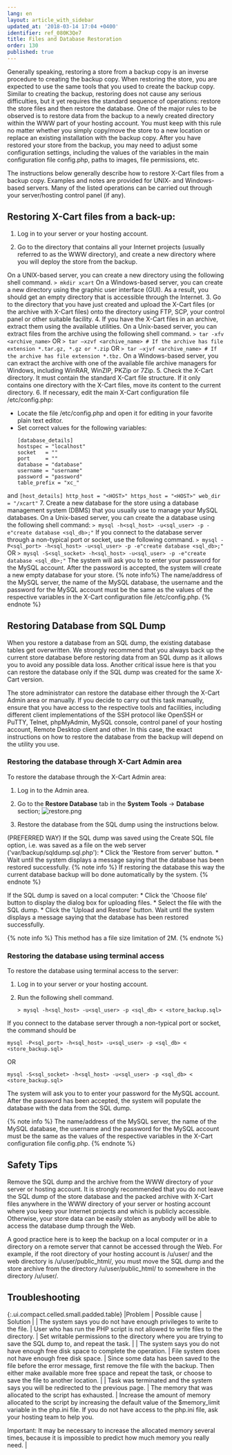 ```yaml
---
lang: en
layout: article_with_sidebar
updated_at: '2018-03-14 17:04 +0400'
identifier: ref_080K3Qe7
title: Files and Database Restoration
order: 130
published: true
---
```

Generally speaking, restoring a store from a backup copy is an inverse procedure to creating the backup copy. When restoring the store, you are expected to use the same tools that you used to create the backup copy. Similar to creating the backup, restoring does not cause any serious difficulties, but it yet requires the standard sequence of operations: restore the store files and then restore the database. One of the major rules to be observed is to restore data from the backup to a newly created directory within the WWW part of your hosting account. You must keep with this rule no matter whether you simply copy/move the store to a new location or replace an existing installation with the backup copy. After you have restored your store from the backup, you may need to adjust some configuration settings, including the values of the variables in the main configuration file config.php, paths to images, file permissions, etc.

The instructions below generally describe how to restore X-Cart files from a backup copy. Examples and notes are provided for UNIX- and Windows-based servers. Many of the listed operations can be carried out through your server/hosting control panel (if any).

## Restoring X-Cart files from a back-up:

1. Log in to your server or your hosting account.
  
2. Go to the directory that contains all your Internet projects (usually referred to as the WWW directory), and create a new directory where you will deploy the store from the backup.
  
  On a UNIX-based server, you can create a new directory using the following shell command.
     ```
     > mkdir xcart
     ```
  On a Windows-based server, you can create a new directory using the graphic user interface (GUI).
  As a result, you should get an empty directory that is accessible through the Internet. 
3. Go to the directory that you have just created and upload the X-Cart files (or the archive with X-Cart files) onto the directory using FTP, SCP, your control panel or other suitable facility.
4. If you have the X-Cart files in an archive, extract them using the available utilities. 
  On a Unix-based server, you can extract files from the archive using the following shell command. 
     ```
      > tar -xfv <archive_name>
     ```
  OR
     ```
     > tar –xzvf <archive_name> # If the archive has file extension *.tar.gz, *.gz or *.zip
     ```
  OR
     ```
     > tar –xjvf <archive_name> # If the archive has file extension *.tbz.
     ```
  On a Windows-based server, you can extract the archive with one of the available file archive managers for Windows, including WinRAR, WinZIP, PKZip or 7Zip.
5. Check the X-Cart directory. It must contain the standard X-Cart file structure. If it only contains one directory with the X-Cart files, move its content to the current directory. 
6. If necessary, edit the main X-Cart configuration file <X-Cart>/etc/config.php:
  * Locate the file /etc/config.php and open it for editing in your favorite plain text editor.
  * Set correct values for the following variables:
    ```
    [database_details]
    hostspec = "localhost"
    socket   = ""
    port     = ""
    database = "database"
    username = "username"
    password = "password"
    table_prefix = "xc_"
    ```
  and
    ```
    [host_details]
    http_host = "<HOST>"
    https_host = "<HOST>"
    web_dir = "/xcart"
    ```
7. Create a new database for the store using a database management system (DBMS) that you usually use to manage your MySQL databases.
  On a Unix-based server, you can create the a database using the following shell command:
     ```
     > mysql -h<sql_host> -u<sql_user> -p -e"create database <sql_db>;"
     ```
  If you connect to the database server through a non-typical port or socket, use the following command.
     ```
     > mysql -P<sql_port> -h<sql_host> -u<sql_user> -p -e"create database <sql_db>;"
     ```
  OR
     ```
     > mysql -S<sql_socket> -h<sql_host> -u<sql_user> -p -e"create database <sql_db>;"
     ```
  The system will ask you to to enter your password for the MySQL account. After the password is accepted, the system will create a new empty database for your store.
  {% note  info%}
  The name/address of the MySQL server, the name of the MySQL database, the username and the password for the MySQL account must be the same as the values of the respective variables in the X-Cart configuration file /etc/config.php.
  {% endnote %}
  
## Restoring Database from SQL Dump

When you restore a database from an SQL dump, the existing database tables get overwritten. We strongly recommend that you always back up the current store database before restoring data from an SQL dump as it allows you to avoid any possible data loss. Another critical issue here is that you can restore the database only if the SQL dump was created for the same X-Cart version.

The store administrator can restore the database either through the X-Cart Admin area or manually. If you decide to carry out this task manually, ensure that you have access to the respective tools and facilities, including different client implementations of the SSH protocol like OpenSSH or PuTTY, Telnet, phpMyAdmin, MySQL console, control panel of your hosting account, Remote Desktop client and other. In this case, the exact instructions on how to restore the database from the backup will depend on the utility you use.

### Restoring the database through X-Cart Admin area

To restore the database through the X-Cart Admin area:

1. Log in to the Admin area.

2. Go to the **Restore Database** tab in the **System Tools** -> **Database** section;
  ![restore.png]({{site.baseurl}}/attachments/ref_080K3Qe7/restore.png)

3. Restore the database from the SQL dump using the instructions below.
  
  (PREFERRED WAY) If the SQL dump was saved using the Create SQL file option, i.e. was saved as a file on the web server ('var/backup/sqldump.sql.php'):
    * Click the 'Restore from server' button.
    * Wait until the system displays a message saying that the database has been restored successfully.
    {% note info %}
    If restoring the database this way the current database backup will bo done automatically by the system. 
    {% endnote %}
  
  If the SQL dump is saved on a local computer:
    * Click the 'Choose file' button to display the dialog box for uploading files.
    * Select the file with the SQL dump.
    * Click the 'Upload and Restore' button.
    Wait until the system displays a message saying that the database has been restored successfully.

   {% note info %}
   This method has a file size limitation of 2M.
   {% endnote %}

### Restoring the database using terminal access

To restore the database using terminal access to the server:

1. Log in to your server or your hosting account.

2. Run the following shell command.
     
   ```
   > mysql -h<sql_host> -u<sql_user> -p <sql_db> < <store_backup.sql>
   ```
  If you connect to the database server through a non-typical port or socket, the command should be
   ```
   mysql -P<sql_port> -h<sql_host> -u<sql_user> -p <sql_db> < <store_backup.sql>
   ```
   OR   
   ```
   mysql -S<sql_socket> -h<sql_host> -u<sql_user> -p <sql_db> < <store_backup.sql>
   ```
   
   The system will ask you to to enter your password for the MySQL account. After the password has been accepted, the system will populate the database with the data from the SQL dump.
   
   {% note info %}
   The name/address of the MySQL server, the name of the MySQL database, the username and the password for the MySQL account must be the same as the values of the respective variables in the X-Cart configuration file config.php.
   {% endnote %}


## Safety Tips

Remove the SQL dump and the archive from the WWW directory of your server or hosting account. It is strongly recommended that you do not leave the SQL dump of the store database and the packed archive with X-Cart files anywhere in the WWW directory of your server or hosting account where you keep your Internet projects and which is publicly accessible. Otherwise, your store data can be easily stolen as anybody will be able to access the database dump through the Web.

A good practice here is to keep the backup on a local computer or in a directory on a remote server that cannot be accessed through the Web. For example, if the root directory of your hosting account is /u/user/ and the web directory is /u/user/public_html/, you must move the SQL dump and the store archive from the directory /u/user/public_html/ to somewhere in the directory /u/user/.

## Troubleshooting
{:.ui.compact.celled.small.padded.table} 
|Problem |	Possible cause |	Solution |
| The system says you do not have enough privileges to write to the file. |	User who has run the PHP script is not allowed to write files to the directory. | Set writable permissions to the directory where you are trying to save the SQL dump to, and repeat the task. |
| The system says you do not have enough free disk space to complete the operation. |	File system does not have enough free disk space. |	Since some data has been saved to the file before the error message, first remove the file with the backup. Then either make available more free space and repeat the task, or choose to save the file to another location. |
| Task was terminated and the system says you will be redirected to the previous page. |	The memory that was allocated to the script has exhausted. |	Increase the amount of memory allocated to the script by increasing the default value of the $memory_limit variable in the php.ini file. If you do not have access to the php.ini file, ask your hosting team to help you.

Important: It may be necessary to increase the allocated memory several times, because it is impossible to predict how much memory you really need. |

